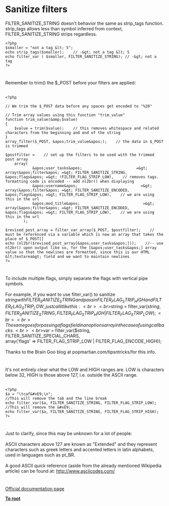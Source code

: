 # Sanitize filters



FILTER_SANITIZE_STRING doesn&apos;t behavior the same as strip_tags function.    strip_tags allows less than symbol inferred from context, FILTER_SANITIZE_STRING strips regardless.<br>

```
<?php
$smaller = "not a tag &lt; 5";
echo strip_tags($smaller);    // -&gt; not a tag &lt; 5
echo filter_var ( $smaller, FILTER_SANITIZE_STRING); // -&gt; not a tag
?>
```
  

#

Remember to trim() the $_POST before your filters are applied:<br><br>

```
<?php

// We trim the $_POST data before any spaces get encoded to "%20"

// Trim array values using this function "trim_value"
function trim_value(&amp;$value)
{
    $value = trim($value);    // this removes whitespace and related characters from the beginning and end of the string
}
array_filter($_POST, &apos;trim_value&apos;);    // the data in $_POST is trimmed

$postfilter =    // set up the filters to be used with the trimmed post array
    array(
            &apos;user_tasks&apos;                        =&gt;    array(&apos;filter&apos; =&gt; FILTER_SANITIZE_STRING, &apos;flags&apos; =&gt; !FILTER_FLAG_STRIP_LOW),    // removes tags. formatting code is encoded -- add nl2br() when displaying
            &apos;username&apos;                            =&gt;    array(&apos;filter&apos; =&gt; FILTER_SANITIZE_ENCODED, &apos;flags&apos; =&gt; FILTER_FLAG_STRIP_LOW),    // we are using this in the url
            &apos;mod_title&apos;                            =&gt;    array(&apos;filter&apos; =&gt; FILTER_SANITIZE_ENCODED, &apos;flags&apos; =&gt; FILTER_FLAG_STRIP_LOW),    // we are using this in the url
        );

$revised_post_array = filter_var_array($_POST, $postfilter);    // must be referenced via a variable which is now an array that takes the place of $_POST[]
echo (nl2br($revised_post_array[&apos;user_tasks&apos;]));    //-- use nl2br() upon output like so, for the [&apos;user_tasks&apos;] array value so that the newlines are formatted, since this is our HTML &lt;textarea&gt; field and we want to maintain newlines
?>
```
  

#

To include multiple flags, simply separate the flags with vertical pipe symbols.<br><br>For example, if you want to use filter_var() to sanitize $string with FILTER_SANITIZE_STRING and pass in FILTER_FLAG_STRIP_HIGH and FILTER_FLAG_STRIP_LOW, just call it like this:<br><br>$string = filter_var($string, FILTER_SANITIZE_STRING, FILTER_FLAG_STRIP_HIGH | FILTER_FLAG_STRIP_LOW);<br><br>The same goes for passing a flags field in an options array in the case of using callbacks.<br><br>$var = filter_var($string, FILTER_SANITIZE_SPECIAL_CHARS,<br>array(&apos;flags&apos; =&gt; FILTER_FLAG_STRIP_LOW | FILTER_FLAG_ENCODE_HIGH));<br><br>Thanks to the Brain Goo blog at popmartian.com/tipsntricks/for this info.  

#

It&apos;s not entirely clear what the LOW and HIGH ranges are. LOW is characters below 32, HIGH is those above 127, i.e. outside the ASCII range.<br><br>

```
<?php
$a = "\tcaf&#xE9;\n";
//This will remove the tab and the line break
echo filter_var($a, FILTER_SANITIZE_STRING, FILTER_FLAG_STRIP_LOW);
//This will remove the &#xE9;.
echo filter_var($a, FILTER_SANITIZE_STRING, FILTER_FLAG_STRIP_HIGH);
?>
```
  

#

Just to clarify, since this may be unknown for a lot of people:<br><br>ASCII characters above 127 are known as "Extended" and they represent characters such as greek letters and accented letters in latin alphabets, used in languages such as pt_BR.<br><br>A good ASCII quick reference (aside from the already mentioned Wikipedia article) can be found at: http://www.asciicodes.com/  

#

[Official documentation page](https://www.php.net/manual/en/filter.filters.sanitize.php)

**[To root](/README.md)**